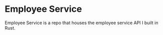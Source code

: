 # Employee Service

Employee Service is a repo that houses the employee service API I built in Rust.
